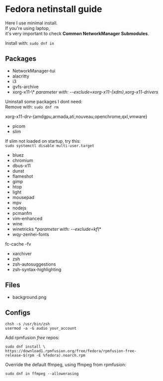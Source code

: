 # Fedora netinstall guide

Here I use minimal install.<br>
If you're using laptop,<br>
it's very important to check **Common NetworkManager Submodules**.

Install with: `sudo dnf in`

## Packages

- NetworkManager-tui
- alacritty
- i3
- gvfs-archive
- xorg-x11-\\\* *parameter with: --exclude=xorg-x11-{xdm},xorg-x11-drivers*

Uninstall some packages I dont need:<br>
Remove with: `sudo dnf rm`

xorg-x11-drv-{amdgpu,armada,ati,nouveau,openchrome,qxl,vmware}

- picom
- slim

If slim not loaded on startup, try this:<br>
`sudo systemctl disable multi-user.target`

- bluez
- chromium
- dbus-x11
- dunst
- flameshot
- gimp
- htop
- light
- mousepad
- mpv
- nodejs
- pcmanfm
- vim-enhanced
- wine
- winetricks \**parameter with: --exclude=kf\\\**<br>
- wqy-zenhei-fonts

fc-cache -fv

- xarchiver
- zsh
- zsh-autosuggestions
- zsh-syntax-highlighting

## Files

- background.png

## Configs

```shell
chsh -s /usr/bin/zsh
usermod -a -G audio your_account
```

Add rpmfusion *free* repos:

```shell
sudo dnf install \
https://download1.rpmfusion.org/free/fedora/rpmfusion-free-release-$(rpm -E %fedora).noarch.rpm
```

Override the default ffmpeg, using ffmpeg from rpmfusion:

`sudo dnf in ffmpeg --allowerasing`
